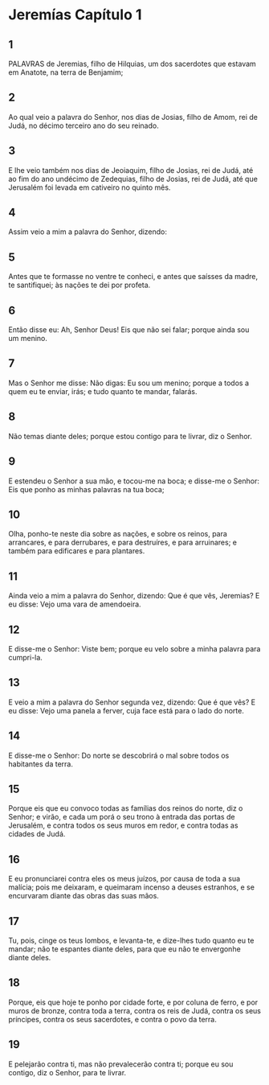 # Jeremías Capítulo 1

## 1
PALAVRAS de Jeremias, filho de Hilquias, um dos sacerdotes que estavam em Anatote, na terra de Benjamim;

## 2
Ao qual veio a palavra do Senhor, nos dias de Josias, filho de Amom, rei de Judá, no décimo terceiro ano do seu reinado.

## 3
E lhe veio também nos dias de Jeoiaquim, filho de Josias, rei de Judá, até ao fim do ano undécimo de Zedequias, filho de Josias, rei de Judá, até que Jerusalém foi levada em cativeiro no quinto mês.

## 4
Assim veio a mim a palavra do Senhor, dizendo:

## 5
Antes que te formasse no ventre te conheci, e antes que saísses da madre, te santifiquei; às nações te dei por profeta.

## 6
Então disse eu: Ah, Senhor Deus! Eis que não sei falar; porque ainda sou um menino.

## 7
Mas o Senhor me disse: Não digas: Eu sou um menino; porque a todos a quem eu te enviar, irás; e tudo quanto te mandar, falarás.

## 8
Não temas diante deles; porque estou contigo para te livrar, diz o Senhor.

## 9
E estendeu o Senhor a sua mão, e tocou-me na boca; e disse-me o Senhor: Eis que ponho as minhas palavras na tua boca;

## 10
Olha, ponho-te neste dia sobre as nações, e sobre os reinos, para arrancares, e para derrubares, e para destruíres, e para arruinares; e também para edificares e para plantares.

## 11
Ainda veio a mim a palavra do Senhor, dizendo: Que é que vês, Jeremias? E eu disse: Vejo uma vara de amendoeira.

## 12
E disse-me o Senhor: Viste bem; porque eu velo sobre a minha palavra para cumpri-la.

## 13
E veio a mim a palavra do Senhor segunda vez, dizendo: Que é que vês? E eu disse: Vejo uma panela a ferver, cuja face está para o lado do norte.

## 14
E disse-me o Senhor: Do norte se descobrirá o mal sobre todos os habitantes da terra.

## 15
Porque eis que eu convoco todas as famílias dos reinos do norte, diz o Senhor; e virão, e cada um porá o seu trono à entrada das portas de Jerusalém, e contra todos os seus muros em redor, e contra todas as cidades de Judá.

## 16
E eu pronunciarei contra eles os meus juízos, por causa de toda a sua malícia; pois me deixaram, e queimaram incenso a deuses estranhos, e se encurvaram diante das obras das suas mãos.

## 17
Tu, pois, cinge os teus lombos, e levanta-te, e dize-lhes tudo quanto eu te mandar; não te espantes diante deles, para que eu não te envergonhe diante deles.

## 18
Porque, eis que hoje te ponho por cidade forte, e por coluna de ferro, e por muros de bronze, contra toda a terra, contra os reis de Judá, contra os seus príncipes, contra os seus sacerdotes, e contra o povo da terra.

## 19
E pelejarão contra ti, mas não prevalecerão contra ti; porque eu sou contigo, diz o Senhor, para te livrar.

